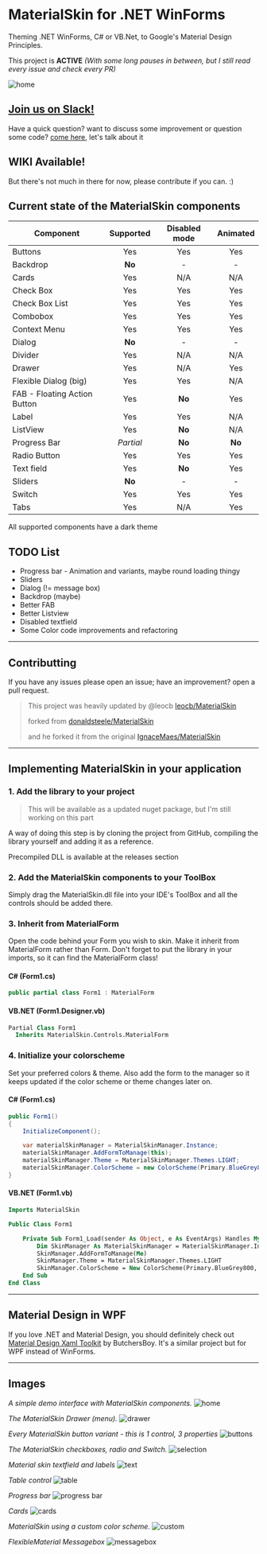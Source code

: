 # MaterialSkin for .NET WinForms

Theming .NET WinForms, C# or VB.Net, to Google's Material Design Principles.

This project is **ACTIVE** _(With some long pauses in between, but I still read every issue and check every PR)_

![home](https://user-images.githubusercontent.com/8310271/66237904-9dff9380-e6cc-11e9-9f08-3c5ba182e144.png)

## [Join us on Slack!](https://join.slack.com/t/cmaterialskin/shared_invite/enQtNzk1NjM5NTEyNTE0LTI0ZDY0ODlkNGRmMGRmMTc4NTdjNmMwZjY2YTU5NTg4ODNiZmY5ZTUxNTE0YTZmOTlhMGFlYmZiNzQ3ZmViOWQ)
Have a quick question? want to discuss some improvement or question some code? [come here](https://join.slack.com/t/cmaterialskin/shared_invite/enQtNzk1NjM5NTEyNTE0LTI0ZDY0ODlkNGRmMGRmMTc4NTdjNmMwZjY2YTU5NTg4ODNiZmY5ZTUxNTE0YTZmOTlhMGFlYmZiNzQ3ZmViOWQ), let's talk about it

## WIKI Available!

But there's not much in there for now, please contribute if you can. :)

## Current state of the MaterialSkin components

| Component                    | Supported | Disabled mode | Animated |
| ---------------------------- | :-------: | :-----------: | :------: |
| Buttons                      |    Yes    |      Yes      |   Yes    |
| Backdrop                     |  **No**   |       -       |    -     |
| Cards                        |    Yes    |      N/A      |   N/A    |
| Check Box                    |    Yes    |      Yes      |   Yes    |
| Check Box List               |    Yes    |      Yes      |   Yes    |
| Combobox                     |    Yes    |      Yes      |   Yes    |
| Context Menu                 |    Yes    |      Yes      |   Yes    |
| Dialog                       |  **No**   |       -       |    -     |
| Divider                      |    Yes    |      N/A      |   N/A    |
| Drawer                       |    Yes    |      N/A      |   Yes    |
| Flexible Dialog (big)        |    Yes    |      Yes      |   N/A    |
| FAB - Floating Action Button |    Yes    |    **No**     |   Yes    |
| Label                        |    Yes    |      Yes      |   N/A    |
| ListView                     |    Yes    |    **No**     |   N/A    |
| Progress Bar                 | _Partial_ |    **No**     |  **No**  |
| Radio Button                 |    Yes    |      Yes      |   Yes    |
| Text field                   |    Yes    |    **No**     |   Yes    |
| Sliders                      |  **No**   |       -       |    -     |
| Switch                       |    Yes    |      Yes      |   Yes    |
| Tabs                         |    Yes    |      N/A      |   Yes    |

All supported components have a dark theme

## TODO List

- Progress bar - Animation and variants, maybe round loading thingy
- Sliders
- Dialog (!= message box)
- Backdrop (maybe)
- Better FAB
- Better Listview
- Disabled textfield
- Some Color code improvements and refactoring

---

## Contributting

If you have any issues please open an issue; have an improvement? open a pull request.

>This project was heavily updated by @leocb [leocb/MaterialSkin](https://github.com/leocb/MaterialSkin)
>
>forked from [donaldsteele/MaterialSkin](https://github.com/donaldsteele/MaterialSkin)
>
>and he forked it from the original [IgnaceMaes/MaterialSkin](https://github.com/IgnaceMaes/MaterialSkin)

---

## Implementing MaterialSkin in your application

### 1. Add the library to your project

> This will be available as a updated nuget package, but I'm still working on this part

A way of doing this step is by cloning the project from GitHub, compiling the library yourself and adding it as a reference.

Precompiled DLL is available at the releases section
  
### 2. Add the MaterialSkin components to your ToolBox

Simply drag the MaterialSkin.dll file into your IDE's ToolBox and all the controls should be added there.

### 3. Inherit from MaterialForm

Open the code behind your Form you wish to skin. Make it inherit from MaterialForm rather than Form. Don't forget to put the library in your imports, so it can find the MaterialForm class!
  
#### C# (Form1.cs)

```cs
public partial class Form1 : MaterialForm
```
  
#### VB.NET (Form1.Designer.vb)

```vb
Partial Class Form1
  Inherits MaterialSkin.Controls.MaterialForm
```
  
### 4. Initialize your colorscheme

Set your preferred colors & theme. Also add the form to the manager so it keeps updated if the color scheme or theme changes later on.

#### C# (Form1.cs)

```cs
public Form1()
{
    InitializeComponent();

    var materialSkinManager = MaterialSkinManager.Instance;
    materialSkinManager.AddFormToManage(this);
    materialSkinManager.Theme = MaterialSkinManager.Themes.LIGHT;
    materialSkinManager.ColorScheme = new ColorScheme(Primary.BlueGrey800, Primary.BlueGrey900, Primary.BlueGrey500, Accent.LightBlue200, TextShade.WHITE);
}
```

#### VB.NET (Form1.vb)

```vb
Imports MaterialSkin

Public Class Form1

    Private Sub Form1_Load(sender As Object, e As EventArgs) Handles MyBase.Load
        Dim SkinManager As MaterialSkinManager = MaterialSkinManager.Instance
        SkinManager.AddFormToManage(Me)
        SkinManager.Theme = MaterialSkinManager.Themes.LIGHT
        SkinManager.ColorScheme = New ColorScheme(Primary.BlueGrey800, Primary.BlueGrey900, Primary.BlueGrey500, Accent.LightBlue200, TextShade.WHITE)
    End Sub
End Class
```

---

## Material Design in WPF

If you love .NET and Material Design, you should definitely check out [Material Design Xaml Toolkit](https://github.com/ButchersBoy/MaterialDesignInXamlToolkit) by ButchersBoy. It's a similar project but for WPF instead of WinForms.

---

## Images

*A simple demo interface with MaterialSkin components.*
![home](https://user-images.githubusercontent.com/8310271/66237904-9dff9380-e6cc-11e9-9f08-3c5ba182e144.png)

*The MaterialSkin Drawer (menu).*
![drawer](https://user-images.githubusercontent.com/8310271/66237910-a0fa8400-e6cc-11e9-8f1d-0bc424f404c3.png)

*Every MaterialSkin button variant - this is 1 control, 3 properties*
![buttons](https://user-images.githubusercontent.com/8310271/66237911-a0fa8400-e6cc-11e9-8781-3e4c8cb0362b.png)

*The MaterialSkin checkboxes, radio and Switch.*
![selection](https://user-images.githubusercontent.com/8310271/66237912-a0fa8400-e6cc-11e9-9fb8-2cb247d2eff1.png)

*Material skin textfield and labels*
![text](https://user-images.githubusercontent.com/8310271/66237914-a0fa8400-e6cc-11e9-8afa-b9f6da2382fe.png)

*Table control*
![table](https://user-images.githubusercontent.com/8310271/66237915-a1931a80-e6cc-11e9-8e68-bc919f533366.png)

*Progress bar*
![progress bar](https://user-images.githubusercontent.com/8310271/66237916-a1931a80-e6cc-11e9-836b-157596b4ed33.png)

*Cards*
![cards](https://user-images.githubusercontent.com/8310271/66237917-a1931a80-e6cc-11e9-9b32-47374554bc07.png)

*MaterialSkin using a custom color scheme.*
![custom](https://user-images.githubusercontent.com/8310271/66237918-a1931a80-e6cc-11e9-820e-8c811629d937.png)

*FlexibleMaterial Messagebox*
![messagebox](https://user-images.githubusercontent.com/8310271/66238105-25e59d80-e6cd-11e9-88c9-5a21ceae1a5a.png)
